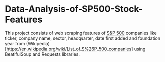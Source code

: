# Data-Analysis-of-SP500-Stock-Features
This project consists of web scraping features of [S&amp;P 500]() companies like ticker, company name, sector, headquarter, date first added and foundation year from (Wikipedia)[https://en.wikipedia.org/wiki/List_of_S%26P_500_companies] using BeatifulSoup and Requests libraries.

